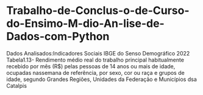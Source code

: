 # Trabalho-de-Conclus-o-de-Curso-do-Ensimo-M-dio-An-lise-de-Dados-com-Python
Dados Analisados:Indicadores Sociais IBGE do Senso Demográfico 2022 Tabela1.13- Rendimento médio real do trabalho principal habitualmente recebido por mês (R$) pelas pessoas de 14 anos ou mais de idade, ocupadas nassemana de referência, por sexo, cor ou raça e grupos de idade, segundo Grandes Regiões, Unidades da Federação e Municípios dsa Catalpis
